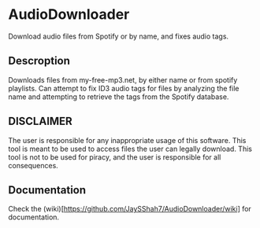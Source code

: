 # AudioDownloader
Download audio files from Spotify or by name, and fixes audio tags.

## Descroption
Downloads files from my-free-mp3.net, by either name or from spotify playlists. Can attempt to fix ID3 audio tags for files by analyzing the file name and attempting
to retrieve the tags from the Spotify database.

## DISCLAIMER
The user is responsible for any inappropriate usage of this software. This tool is meant to be used to access 
files the user can legally download. This tool is not to be used for piracy, and the user is responsible for all consequences.

## Documentation
Check the (wiki)[https://github.com/JaySShah7/AudioDownloader/wiki] for documentation.

